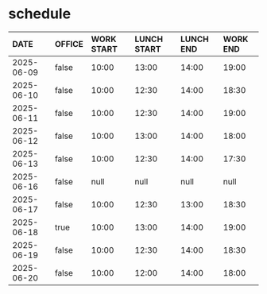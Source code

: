 # schedule

| DATE | OFFICE | WORK START | LUNCH START | LUNCH END | WORK END |
| :-- | :-- | :-- | :-- | :-- | :-- |
| 2025-06-09 | false | 10:00 | 13:00 | 14:00 | 19:00 |
| 2025-06-10 | false | 10:00 | 12:30 | 14:00 | 18:30 |
| 2025-06-11 | false | 10:00 | 12:30 | 14:00 | 19:00 |
| 2025-06-12 | false | 10:00 | 13:00 | 14:00 | 18:00 |
| 2025-06-13 | false | 10:00 | 12:30 | 14:00 | 17:30 |
| 2025-06-16 | false | null | null | null | null |
| 2025-06-17 | false | 10:00 | 12:30 | 13:00 | 18:30 |
| 2025-06-18 | true | 10:00 | 13:00 | 14:00 | 19:00 |
| 2025-06-19 | false | 10:00 | 12:30 | 14:00 | 18:30 |
| 2025-06-20 | false | 10:00 | 12:00 | 14:00 | 18:00 |
